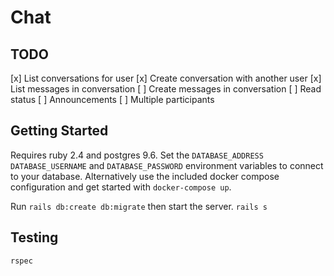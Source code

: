 # Chat

## TODO

[x] List conversations for user
[x] Create conversation with another user
[x] List messages in conversation
[ ] Create messages in conversation
[ ] Read status
[ ] Announcements
[ ] Multiple participants

## Getting Started

Requires ruby 2.4 and postgres 9.6. Set the `DATABASE_ADDRESS`
`DATABASE_USERNAME` and `DATABASE_PASSWORD` environment variables to connect to
your database. Alternatively use the included docker compose configuration and
get started with `docker-compose up`.

Run `rails db:create db:migrate` then start the server. `rails s`

## Testing

`rspec`

